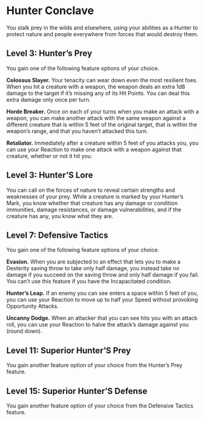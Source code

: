 # Hunter Conclave

You stalk prey in the wilds and elsewhere, using your abilities as a Hunter to protect nature and people everywhere from forces that would destroy them.

## Level 3: Hunter’s Prey

You gain one of the following feature options of your choice.
 
**Colossus Slayer.** Your tenacity can wear down even the most resilient foes. When you hit a creature with a weapon, the weapon deals an extra 1d8 damage to the target if it’s missing any of its Hit Points. You can deal this extra damage only once per turn.

**Horde Breaker.** Once on each of your turns when you make an attack with a weapon, you can make another attack with the same weapon against a different creature that is within 5 feet of the original target, that is within the weapon’s range, and that you haven’t attacked this turn.

**Retaliator.** Immediately after a creature within 5 feet of you attacks you, you can use your Reaction to make one attack with a weapon against that creature, whether or not it hit you.

## Level 3: Hunter’S Lore

You can call on the forces of nature to reveal certain strengths and weaknesses of your prey. While a creature is marked by your Hunter’s Mark, you know whether that creature has any damage or condition immunities, damage resistances, or damage vulnerabilities, and if the creature has any, you know what they are.

## Level 7: Defensive Tactics

You gain one of the following feature options of your choice.

**Evasion.** When you are subjected to an effect that lets you to make a Dexterity saving throw to take only half damage, you instead take no damage if you succeed on the saving throw and only half damage if you fail. You can’t use this feature if you have the Incapacitated condition.

**Hunter’s Leap.** If an enemy you can see enters a space within 5 feet of you, you can use your Reaction to move up to half your Speed without provoking Opportunity Attacks.

**Uncanny Dodge.** When an attacker that you can see hits you with an attack roll, you can use your Reaction to halve the attack’s damage against you (round down).

## Level 11: Superior Hunter’S Prey

You gain another feature option of your choice from the Hunter’s Prey feature.

## Level 15: Superior Hunter’S Defense

You gain another feature option of your choice from the Defensive Tactics feature.
